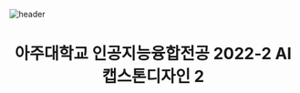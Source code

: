 ![header](https://capsule-render.vercel.app/api?type=waving&color=0:697BFF,100:BBB7EF&height=200&section=header&text=Vaporware%20To%20Software&fontSize=40&fontColor=ffffff&fontAlignY=20&fontAlign=70)
<div align="center">
<h1>아주대학교 인공지능융합전공 2022-2 AI캡스톤디자인 2</h1>
</div>


<!--

**Here are some ideas to get you started:**

🙋‍♀️ A short introduction - what is your organization all about?
🌈 Contribution guidelines - how can the community get involved?
👩‍💻 Useful resources - where can the community find your docs? Is there anything else the community should know?
🍿 Fun facts - what does your team eat for breakfast?
🧙 Remember, you can do mighty things with the power of [Markdown](https://docs.github.com/github/writing-on-github/getting-started-with-writing-and-formatting-on-github/basic-writing-and-formatting-syntax)
-->
